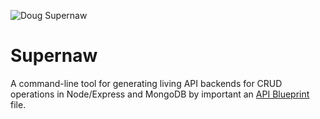 ![Doug Supernaw](http://dougsupernaw.org/wp-content/gallery/galler1/doug_1_pg.jpg) 

# Supernaw

A command-line tool for generating living API backends for CRUD operations in Node/Express and MongoDB by important an [API Blueprint](http://www.apiblueprint.org/ "API Blueprint") file.

